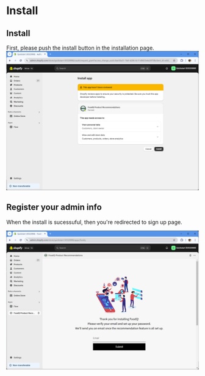 # Install

## Install
First, please push the install button in the installation page.
![img](./pics/install.png)

## Register your admin info
When the install is sucessuful, then you're redirected to sign up page.

![img](./pics/email_sub.png)

